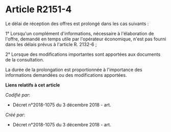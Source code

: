 # Article R2151-4

Le délai de réception des offres est prolongé dans les cas suivants :

1° Lorsqu'un complément d'informations, nécessaire à l'élaboration de l'offre, demandé en temps utile par l'opérateur
économique, n'est pas fourni dans les délais prévus à l'article R. 2132-6 ;

2° Lorsque des modifications importantes sont apportées aux documents de la consultation.

La durée de la prolongation est proportionnée à l'importance des informations demandées ou des modifications apportées.

**Liens relatifs à cet article**

_Codifié par_:

  - Décret n°2018-1075 du 3 décembre 2018 - art.

_Créé par_:

  - Décret n°2018-1075 du 3 décembre 2018 - art.
